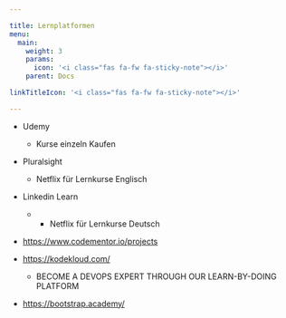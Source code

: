 ```yaml
---

title: Lernplatformen
menu:
  main:
    weight: 3
    params:
      icon: '<i class="fas fa-fw fa-sticky-note"></i>'
    parent: Docs

linkTitleIcon: '<i class="fas fa-fw fa-sticky-note"></i>'

---
```


- Udemy
  - Kurse einzeln Kaufen

- Pluralsight
  - Netflix für Lernkurse Englisch

- Linkedin Learn
  - - Netflix für Lernkurse Deutsch

- https://www.codementor.io/projects


- https://kodekloud.com/
  - BECOME A DEVOPS EXPERT THROUGH OUR LEARN-BY-DOING PLATFORM

- https://bootstrap.academy/